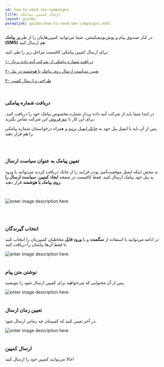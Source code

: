 ```yaml
---
id: how-to-send-sms-campaigns
title: ارسال کمپین پیامکی
layout: guides
permalink: guides/how-to-send-sms-campaigns.html
---
```


در کنار صندوق پیام و پوش‌نوتیفیکیشن، شما می‌توانید کمپین‌هایتان را از طریق **پیامک (SMS)** هم ارسال کنید.

برای ارسال کمپین پیامکی کافیست مراحل زیر را طی کنید:

[۱- دریافت شماره پیامکی از شرکت آتیه داده پرداز](/guides/how-to-send-sms-campaigns.html#دریافت-شماره-پیامکی)

[۲- تعیین سیاست ارسال روی پیامک یا هوشمند در پنل](/guides/how-to-send-sms-campaigns.html#تعیین-پیامک-به-عنوان-سیاست-ارسال)

[۳- طراحی و ارسال کمپین](/guides/how-to-send-sms-campaigns.html#انتخاب-گیرندگان)

<br>

### دریافت شماره پیامکی 

در ابتدا شما باید از شرکت آتیه داده پرداز شماره مخصوص پیامک خود را دریافت کنید. برای این کار با [تیم فروش](http://www.adpdigital.com/%D8%AA%D9%85%D8%A7%D8%B3-%D8%A8%D8%A7-%D9%85%D8%A7/) این شرکت تماس بگیرید.

پس از آن باید با ایمیل پنل خود به [چابک ایمیل بزنید](https://chabok.io/contact.html) و همراه درخواستتان شماره پیامکی را هم قرار دهید.

<br><br>

### تعیین پیامک به عنوان سیاست ارسال

به محض اینکه ایمیل موفقیت‌آمیز بودن فرایند را از چابک دریافت کردید می‌توانید با ورود به پنل خود پیامک ارسال کنید. فقط کافیست در صفحه **ایجاد کمپین**، **سیاست ارسال را روی پیامک یا هوشمند** قرار دهید.


<br>

![enter image description here](http://uupload.ir/files/r6h_sms-campaign.png)

<br><br>


### انتخاب گیرندگان
در ادامه ‌می‌توانید با استفاده از **سگمنت** و یا **ورود فایل** مخاطبان کمپین‌تان را انتخاب کنید تا فقط آن‌ها پیامتان را دریافت کنند.
<br>

![enter image description here](http://uupload.ir/files/xmsa_sms-segment.png)
<br><br>


### نوشتن متن پیام
پس از آن محتوایی که می‌خواهید برای کمپین ارسال شود را بنویسید. 
<br>

![enter image description here](http://uupload.ir/files/0jsx_sms-content.png)
<br><br>


### تعیین زمان ارسال

در آخر تعیین کنید که کمپینتان چه زمانی ارسال شود.
<br>

![enter image description here](http://uupload.ir/files/zufs_sms-schedule.png)
<br><br>


### ارسال کمپین
حالا می‌توانید کمپین خود را ارسال کنید!
